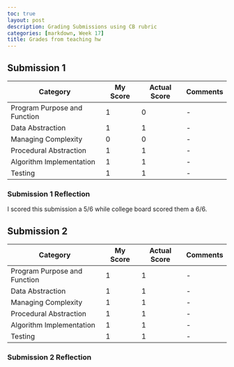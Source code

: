 ```yaml
---
toc: true
layout: post
description: Grading Submissions using CB rubric
categories: [markdown, Week 17]
title: Grades from teaching hw
---
```


## Submission 1

|Category|My Score|Actual Score|Comments|
|-|-|-|-|
|Program Purpose and Function|1|0|-|
|Data Abstraction|1|1|-|
|Managing Complexity|0|0|-|
|Procedural Abstraction|1|1|-|
|Algorithm Implementation|1|1|-|
|Testing|1|1|-|

### Submission 1 Reflection
I scored this submission a 5/6 while college board scored them a 6/6.

## Submission 2

|Category|My Score|Actual Score|Comments|
|-|-|-|-|
|Program Purpose and Function|1|1|-|
|Data Abstraction|1|1|-|
|Managing Complexity|1|1|-|
|Procedural Abstraction|1|1|-|
|Algorithm Implementation|1|1|-|
|Testing|1|1|-|

### Submission 2 Reflection